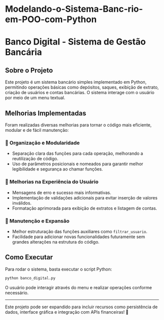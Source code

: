 # Modelando-o-Sistema-Banc-rio-em-POO-com-Python
# Banco Digital - Sistema de Gestão Bancária

## Sobre o Projeto
Este projeto é um sistema bancário simples implementado em Python, permitindo operações básicas como depósitos, saques, exibição de extrato, criação de usuários e contas bancárias. O sistema interage com o usuário por meio de um menu textual.

## Melhorias Implementadas
Foram realizadas diversas melhorias para tornar o código mais eficiente, modular e de fácil manutenção:

### 🔹 Organização e Modularidade
- Separação clara das funções para cada operação, melhorando a reutilização de código.
- Uso de parâmetros posicionais e nomeados para garantir melhor legibilidade e segurança ao chamar funções.

### 🔹 Melhorias na Experiência do Usuário
- Mensagens de erro e sucesso mais informativas.
- Implementação de validações adicionais para evitar inserção de valores inválidos.
- Formatação aprimorada para exibição de extratos e listagem de contas.

### 🔹 Manutenção e Expansão
- Melhor estruturação das funções auxiliares como `filtrar_usuario`.
- Facilidade para adicionar novas funcionalidades futuramente sem grandes alterações na estrutura do código.

## Como Executar
Para rodar o sistema, basta executar o script Python:
```bash
python banco_digital.py
```
O usuário pode interagir através do menu e realizar operações conforme necessário.

---
Este projeto pode ser expandido para incluir recursos como persistência de dados, interface gráfica e integração com APIs financeiras! 🚀
